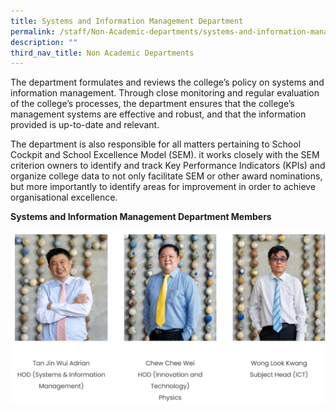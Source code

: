 ```yaml
---
title: Systems and Information Management Department
permalink: /staff/Non-Academic-departments/systems-and-information-management-department/
description: ""
third_nav_title: Non Academic Departments
---
```


The department formulates and reviews the college’s policy on systems and information management.  Through close monitoring and regular evaluation of the college’s processes, the department ensures that the college’s management systems are effective and robust, and that the information provided is up-to-date and relevant.

The department is also responsible for all matters pertaining to School Cockpit and School Excellence Model (SEM).  it works closely with the SEM criterion owners to identify and track Key Performance Indicators (KPIs) and organize college data to not only facilitate SEM or other award nominations, but more importantly to identify areas for improvement in order to achieve organisational excellence.

**Systems and Information Management Department Members**

![Systems and Information Management Department](/images/IT.jpg)